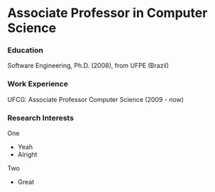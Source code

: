 # Associate Professor in Computer Science

### Education
Software Engineering, Ph.D. (2008), from UFPE (Brazil)


### Work Experience

UFCG: Associate Professor Computer Science (2009 - now)

### Research Interests

One 
- Yeah
- Alright

Two
- Great


